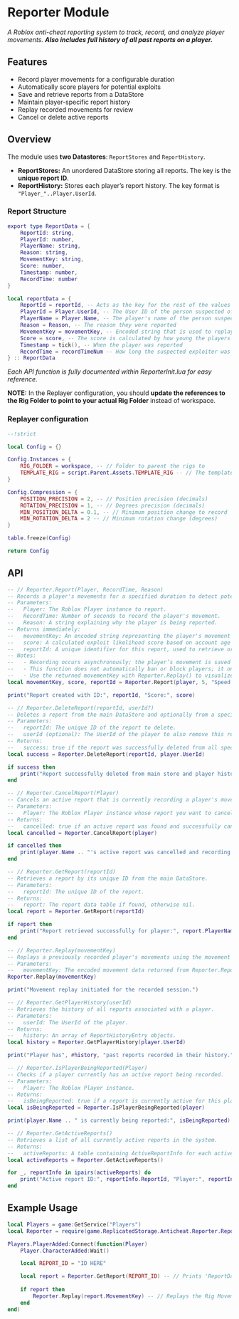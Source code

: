 # Reporter Module

*A Roblox anti-cheat reporting system to track, record, and analyze player movements. **Also includes full history of all past reports on a player.***

## Features

- Record player movements for a configurable duration
- Automatically score players for potential exploits
- Save and retrieve reports from a DataStore
- Maintain player-specific report history
- Replay recorded movements for review
- Cancel or delete active reports

## Overview

The module uses **two Datastores**: `ReportStores` and `ReportHistory`.

- **ReportStores:** An unordered DataStore storing all reports. The key is the **unique report ID**.
- **ReportHistory:** Stores each player’s report history. The key format is `"Player_"..Player.UserId`.

### Report Structure

```lua
export type ReportData = {
	ReportId: string,
	PlayerId: number,
	PlayerName: string,
	Reason: string,
	MovementKey: string,
	Score: number,
	Timestamp: number,
	RecordTime: number
}

local reportData = {
	ReportId = reportId, -- Acts as the key for the rest of the values in 'ReportStores'
	PlayerId = Player.UserId, -- The User ID of the person suspected of exploiting
	PlayerName = Player.Name, -- The player's name of the person suspected of exploiting
	Reason = Reason, -- The reason they were reported
	MovementKey = movementKey, -- Encoded string that is used to replay the player's movement
	Score = score, -- The score is calculated by how young the players account is and how many mutual friends they have. It's a common trend between exploiters I found when making this module. Check FriendCheckerInit.lua for more information. This doesn't have a part in actually detecting the cheater though, use this if you want to sort players based on low likely they are.
	Timestamp = tick(), -- When the player was reported
	RecordTime = recordTimeNum -- How long the suspected exploiter was recorded for
} :: ReportData
```

*Each API function is fully documented within ReporterInit.lua for easy reference.*

**NOTE:** In the Replayer configuration, you should **update the references to the Rig Folder to point to your actual Rig Folder** instead of workspace.

### Replayer configuration

```lua
--!strict

local Config = {}

Config.Instances = {
	RIG_FOLDER = workspace, -- // Folder to parent the rigs to
	TEMPLATE_RIG = script.Parent.Assets.TEMPLATE_RIG -- // The template rig to clone for recording
}

Config.Compression = {
	POSITION_PRECISION = 2, -- // Position precision (decimals)
	ROTATION_PRECISION = 1, -- // Degrees precision (decimals)
	MIN_POSITION_DELTA = 0.1, -- // Minimum position change to record
	MIN_ROTATION_DELTA = 2 -- // Minimum rotation change (degrees)
}

table.freeze(Config)

return Config
```

## API

```lua
-- // Reporter.Report(Player, RecordTime, Reason)
-- Records a player's movements for a specified duration to detect potential exploits.
-- Parameters:
--   Player: The Roblox Player instance to report.
--   RecordTime: Number of seconds to record the player's movement.
--   Reason: A string explaining why the player is being reported.
-- Returns immediately:
--   movementKey: An encoded string representing the player's movement (used for replaying).
--   score: A calculated exploit likelihood score based on account age and mutual friends.
--   reportId: A unique identifier for this report, used to retrieve or manage it later.
-- Notes:
--   - Recording occurs asynchronously; the player’s movement is saved in the background.
--   - This function does not automatically ban or block players; it only records and scores them.
--   - Use the returned movementKey with Reporter.Replay() to visualize the player's movements.
local movementKey, score, reportId = Reporter.Report(player, 5, "Speed Hack")

print("Report created with ID:", reportId, "Score:", score)

-- // Reporter.DeleteReport(reportId, userId?)
-- Deletes a report from the main DataStore and optionally from a specific player's history.
-- Parameters:
--   reportId: The unique ID of the report to delete.
--   userId (optional): The UserId of the player to also remove this report from their history.
-- Returns:
--   success: true if the report was successfully deleted from all specified locations.
local success = Reporter.DeleteReport(reportId, player.UserId)

if success then
    print("Report successfully deleted from main store and player history.")
end

-- // Reporter.CancelReport(Player)
-- Cancels an active report that is currently recording a player's movements.
-- Parameters:
--   Player: The Roblox Player instance whose report you want to cancel.
-- Returns:
--   cancelled: true if an active report was found and successfully cancelled.
local cancelled = Reporter.CancelReport(player)

if cancelled then
    print(player.Name .. "'s active report was cancelled and recording stopped.")
end

-- // Reporter.GetReport(reportId)
-- Retrieves a report by its unique ID from the main DataStore.
-- Parameters:
--   reportId: The unique ID of the report.
-- Returns:
--   report: The report data table if found, otherwise nil.
local report = Reporter.GetReport(reportId)

if report then
    print("Report retrieved successfully for player:", report.PlayerName)
end

-- // Reporter.Replay(movementKey)
-- Replays a previously recorded player's movements using the movement key.
-- Parameters:
--   movementKey: The encoded movement data returned from Reporter.Report.
Reporter.Replay(movementKey)

print("Movement replay initiated for the recorded session.")

-- // Reporter.GetPlayerHistory(userId)
-- Retrieves the history of all reports associated with a player.
-- Parameters:
--   userId: The UserId of the player.
-- Returns:
--   history: An array of ReportHistoryEntry objects.
local history = Reporter.GetPlayerHistory(player.UserId)

print("Player has", #history, "past reports recorded in their history.")

-- // Reporter.IsPlayerBeingReported(Player)
-- Checks if a player currently has an active report being recorded.
-- Parameters:
--   Player: The Roblox Player instance.
-- Returns:
--   isBeingReported: true if a report is currently active for this player.
local isBeingReported = Reporter.IsPlayerBeingReported(player)

print(player.Name .. " is currently being reported:", isBeingReported)

-- // Reporter.GetActiveReports()
-- Retrieves a list of all currently active reports in the system.
-- Returns:
--   activeReports: A table containing ActiveReportInfo for each active report.
local activeReports = Reporter.GetActiveReports()

for _, reportInfo in ipairs(activeReports) do
    print("Active report ID:", reportInfo.ReportId, "Player:", reportInfo.PlayerName, "Duration:", reportInfo.Duration)
end
```

## Example Usage

```lua
local Players = game:GetService("Players")
local Reporter = require(game.ReplicatedStorage.Anticheat.Reporter.ReporterInit)

Players.PlayerAdded:Connect(function(Player)
    Player.CharacterAdded:Wait()

    local REPORT_ID = "ID HERE"

    local report = Reporter.GetReport(REPORT_ID) -- // Prints 'ReportData'
    
    if report then
        Reporter.Replay(report.MovementKey) -- // Replays the Rig Movement
    end
end)
```